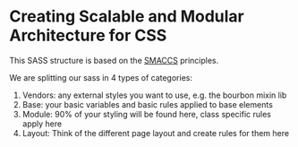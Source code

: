 # Creating Scalable and Modular Architecture for CSS

This SASS structure is based on the [SMACCS](https://smacss.com) principles.

We are splitting our sass in 4 types of categories:
1. Vendors: any external styles you want to use, e.g. the bourbon mixin lib
2. Base: your basic variables and basic rules applied to base elements
3. Module: 90% of your styling will be found here, class specific rules apply here
4. Layout: Think of the different page layout and create rules for them here
